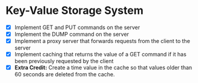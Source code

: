 # Key-Value Storage System 
- [x] Implement GET and PUT commands on the server 
- [x] Implement the DUMP command on the server
- [x] Implement a proxy server that forwards requests from the client to the server
- [x] Implement caching that returns the value of a GET command if it has been previously requested by the client
- [x] **Extra Credit:** Create a time value in the cache so that values older than 60 seconds are deleted from the cache.
